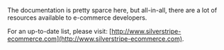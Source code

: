 The documentation is pretty sparce here, but all-in-all, there are a lot of resources available
to e-commerce developers.

For an up-to-date list, please visit: [http://www.silverstripe-ecommerce.com](http://www.silverstripe-ecommerce.com).
